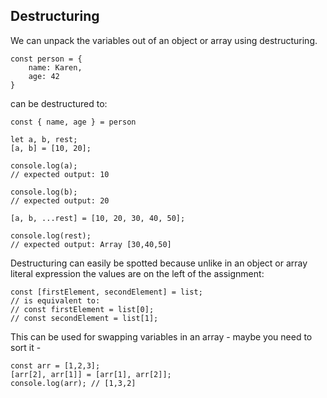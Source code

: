 ## Destructuring

We can unpack the variables out of an object or array using destructuring.

```
const person = {
    name: Karen,
    age: 42
}
```
can be destructured to:
```
const { name, age } = person

```
```
let a, b, rest;
[a, b] = [10, 20];

console.log(a);
// expected output: 10

console.log(b);
// expected output: 20

[a, b, ...rest] = [10, 20, 30, 40, 50];

console.log(rest);
// expected output: Array [30,40,50]
```
Destructuring can easily be spotted because unlike in an object or array literal expression the values are on the left of the assignment:

```
const [firstElement, secondElement] = list;
// is equivalent to:
// const firstElement = list[0];
// const secondElement = list[1];

```
This can be used for swapping variables in an array - maybe you need to sort it -
```
const arr = [1,2,3];
[arr[2], arr[1]] = [arr[1], arr[2]];
console.log(arr); // [1,3,2]
```
